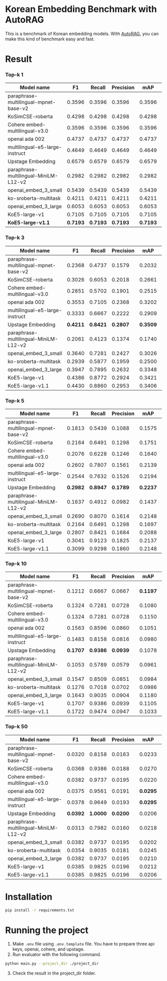 # Korean Embedding Benchmark with AutoRAG

This is a benchmark of Korean embedding models. 
With [AutoRAG](https://github.com/Marker-Inc-Korea/AutoRAG), you can make this kind of benchmark easy and fast.


# Result

### Top-k 1

| Model name                            | F1         | Recall     | Precision  | mAP        | mRR        | NDCG       |
|---------------------------------------|------------|------------|------------|------------|------------|------------|
| paraphrase-multilingual-mpnet-base-v2 | 0.3596     | 0.3596     | 0.3596     | 0.3596     | 0.3596     | 0.3596     |
| KoSimCSE-roberta                      | 0.4298     | 0.4298     | 0.4298     | 0.4298     | 0.4298     | 0.4298     |
| Cohere embed-multilingual-v3.0        | 0.3596     | 0.3596     | 0.3596     | 0.3596     | 0.3596     | 0.3596     |
| openai ada 002                        | 0.4737     | 0.4737     | 0.4737     | 0.4737     | 0.4737     | 0.4737     |
| multilingual-e5-large-instruct        | 0.4649     | 0.4649     | 0.4649     | 0.4649     | 0.4649     | 0.4649     |
| Upstage Embedding                     | 0.6579 | 0.6579 | 0.6579 | 0.6579 | 0.6579 | 0.6579 |
| paraphrase-multilingual-MiniLM-L12-v2 | 0.2982     | 0.2982     | 0.2982     | 0.2982     | 0.2982     | 0.2982     |
| openai_embed_3_small                  | 0.5439     | 0.5439     | 0.5439     | 0.5439     | 0.5439     | 0.5439     |
| ko-sroberta-multitask                 | 0.4211     | 0.4211     | 0.4211     | 0.4211     | 0.4211     | 0.4211     |
| openai_embed_3_large                  | 0.6053     | 0.6053     | 0.6053     | 0.6053     | 0.6053     | 0.6053     |
 | KoE5-large-v1 | 0.7105 | 0.7105 | 0.7105 | 0.7105 | 0.7105 | 0.7105 |
 | **KoE5-large-v1.1**                    | **0.7193**     | **0.7193**     | **0.7193**     | **0.7193**     | **0.7193**     | **0.7193**     |

### Top-k 3

| Model name                            | F1         | Recall     | Precision  | mAP        | mRR        | NDCG       |
|---------------------------------------|------------|------------|------------|------------|------------|------------|
| paraphrase-multilingual-mpnet-base-v2 | 0.2368     | 0.4737     | 0.1579     | 0.2032     | 0.2032     | 0.2712     |
| KoSimCSE-roberta                      | 0.3026     | 0.6053     | 0.2018     | 0.2661     | 0.2661     | 0.3515     |
| Cohere embed-multilingual-v3.0        | 0.2851     | 0.5702     | 0.1901     | 0.2515     | 0.2515     | 0.3321     |
| openai ada 002                        | 0.3553     | 0.7105     | 0.2368     | 0.3202     | 0.3202     | 0.4186     |
| multilingual-e5-large-instruct        | 0.3333     | 0.6667     | 0.2222     | 0.2909     | 0.2909     | 0.3856     |
| Upstage Embedding                     | **0.4211** | **0.8421** | **0.2807** | **0.3509** | **0.3509** | **0.4743** |
| paraphrase-multilingual-MiniLM-L12-v2 | 0.2061     | 0.4123     | 0.1374     | 0.1740     | 0.1740     | 0.2340     |
| openai_embed_3_small                  | 0.3640     | 0.7281     | 0.2427     | 0.3026     | 0.3026     | 0.4097     |
| ko-sroberta-multitask                 | 0.2939     | 0.5877     | 0.1959     | 0.2500     | 0.2500     | 0.3351     |
| openai_embed_3_large                  | 0.3947     | 0.7895     | 0.2632     | 0.3348     | 0.3348     | 0.4491     |
| KoE5-large-v1 | 0.4386     | 0.8772     | 0.2924     | 0.3421| 0.3421| 0.4766 |
| KoE5-large-v1.1 | 0.4430     | 0.8860     | 0.2953     | 0.3406 | 0.3406 | 0.4778     |

### Top-k 5

| Model name                            | F1         | Recall     | Precision  | mAP        | mRR        | NDCG       |
|---------------------------------------|------------|------------|------------|------------|------------|------------|
| paraphrase-multilingual-mpnet-base-v2 | 0.1813     | 0.5439     | 0.1088     | 0.1575     | 0.1575     | 0.2491     |
| KoSimCSE-roberta                      | 0.2164     | 0.6491     | 0.1298     | 0.1751     | 0.1751     | 0.2873     |
| Cohere embed-multilingual-v3.0        | 0.2076     | 0.6228     | 0.1246     | 0.1640     | 0.1640     | 0.2731     |
| openai ada 002                        | 0.2602     | 0.7807     | 0.1561     | 0.2139     | 0.2139     | 0.3486     |
| multilingual-e5-large-instruct        | 0.2544     | 0.7632     | 0.1526     | 0.2194     | 0.2194     | 0.3487     |
| Upstage Embedding                     | **0.2982** | **0.8947** | **0.1789** | **0.2237** | **0.2237** | **0.3822** |
| paraphrase-multilingual-MiniLM-L12-v2 | 0.1637     | 0.4912     | 0.0982     | 0.1437     | 0.1437     | 0.2264     |
| openai_embed_3_small                  | 0.2690     | 0.8070     | 0.1614     | 0.2148     | 0.2148     | 0.3553     |
| ko-sroberta-multitask                 | 0.2164     | 0.6491     | 0.1298     | 0.1697     | 0.1697     | 0.2835     |
| openai_embed_3_large                  | 0.2807     | 0.8421     | 0.1684     | 0.2088     | 0.2088     | 0.3586     |
| KoE5-large-v1     | 0.3041     | 0.9123     | 0.1825     | 0.2137     | 0.2137     | 0.3783     |
| KoE5-large-v1.1   | 0.3099     | 0.9298     | 0.1860     | 0.2148     | 0.2148     | 0.3834     |

### Top-k 10

| Model name                            | F1         | Recall     | Precision  | mAP        | mRR        | NDCG       |
|---------------------------------------|------------|------------|------------|------------|------------|------------|
| paraphrase-multilingual-mpnet-base-v2 | 0.1212     | 0.6667     | 0.0667     | **0.1197** | **0.1197** | 0.2382     |
| KoSimCSE-roberta                      | 0.1324     | 0.7281     | 0.0728     | 0.1080     | 0.1080     | 0.2411     |
| Cohere embed-multilingual-v3.0        | 0.1324     | 0.7281     | 0.0728     | 0.1150     | 0.1150     | 0.2473     |
| openai ada 002                        | 0.1563     | 0.8596     | 0.0860     | 0.1051     | 0.1051     | 0.2673     |
| multilingual-e5-large-instruct        | 0.1483     | 0.8158     | 0.0816     | 0.0980     | 0.0980     | 0.2520     |
| Upstage Embedding                     | **0.1707** | **0.9386** | **0.0939** | 0.1078     | 0.1078     | 0.2848     |
| paraphrase-multilingual-MiniLM-L12-v2 | 0.1053     | 0.5789     | 0.0579     | 0.0961     | 0.0961     | 0.2006     |
| openai_embed_3_small                  | 0.1547     | 0.8509     | 0.0851     | 0.0984     | 0.0984     | 0.2593     |
| ko-sroberta-multitask                 | 0.1276     | 0.7018     | 0.0702     | 0.0986     | 0.0986     | 0.2275     |
| openai_embed_3_large                  | 0.1643     | 0.9035     | 0.0904     | 0.1180     | 0.1180     | **0.2855** |
| KoE5-large-v1     | 0.1707     | 0.9386     | 0.0939     | 0.1105     | 0.1105     | 0.2860     |
| KoE5-large-v1.1   | 0.1722     | 0.9474     | 0.0947     | 0.1033     | 0.1033     | 0.2822     |

### Top-k 50

| Model name                            | F1         | Recall     | Precision  | mAP        | mRR        | NDCG       |
|---------------------------------------|------------|------------|------------|------------|------------|------------|
| paraphrase-multilingual-mpnet-base-v2 | 0.0320     | 0.8158     | 0.0163     | 0.0233     | 0.0233     | 0.1529     |
| KoSimCSE-roberta                      | 0.0368     | 0.9386     | 0.0188     | 0.0270     | 0.0270     | 0.1758     |
| Cohere embed-multilingual-v3.0        | 0.0382     | 0.9737     | 0.0195     | 0.0220     | 0.0220     | 0.1763     |
| openai ada 002                        | 0.0375     | 0.9561     | 0.0191     | **0.0295** | **0.0295** | 0.1789     |
| multilingual-e5-large-instruct        | 0.0378     | 0.9649     | 0.0193     | **0.0295** | **0.0295** | **0.1804** |
| Upstage Embedding                     | **0.0392** | **1.0000** | **0.0200** | 0.0206     | 0.0206     | 0.1776     |
| paraphrase-multilingual-MiniLM-L12-v2 | 0.0313     | 0.7982     | 0.0160     | 0.0218     | 0.0218     | 0.1503     |
| openai_embed_3_small                  | 0.0382     | 0.9737     | 0.0195     | 0.0202     | 0.0202     | 0.1731     |
| ko-sroberta-multitask                 | 0.0354     | 0.9035     | 0.0181     | 0.0245     | 0.0245     | 0.1691     |
| openai_embed_3_large                  | 0.0382     | 0.9737     | 0.0195     | 0.0210     | 0.0210     | 0.1741     |
| KoE5-large-v1     | 0.0385     | 0.9825     | 0.0196     | 0.0212     | 0.0212     | 0.1758     |
| KoE5-large-v1.1   | 0.0385     | 0.9825     | 0.0196     | 0.0206     | 0.0206     | 0.1750     |
# Installation

```bash
pip install -r requirements.txt
```

# Running the project

1. Make `.env` file using `.env.template` file. You have to prepare three api keys, openai, cohere, and upstage.
2. Run evaluator with the following command.

```bash
python main.py --project_dir ./project_dir
```

3. Check the result in the project_dir folder.
